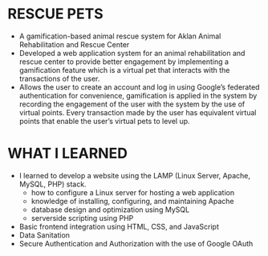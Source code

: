 # RESCUE PETS
- A gamification-based animal rescue system for Aklan Animal Rehabilitation and Rescue Center
- Developed a web application system for an animal rehabilitation and rescue center to provide better engagement by implementing a gamification feature which is a virtual pet that interacts with the transactions of the user.
- Allows the user to create an account and log in using Google’s federated authentication for convenience, gamification is applied in the system by recording the engagement of the user with the system by the use of virtual points. Every transaction made by the user has equivalent virtual points that enable the user’s virtual pets to level up.

#  WHAT I LEARNED
- I learned to develop a website using the LAMP (Linux Server, Apache, MySQL, PHP) stack.
  -  how to configure a Linux server for hosting a web application
  -  knowledge of installing, configuring, and maintaining Apache
  -  database design and optimization using MySQL
  -  serverside scripting using PHP
- Basic frontend integration using HTML, CSS, and JavaScript
- Data Sanitation
- Secure Authentication and Authorization with the use of Google OAuth

